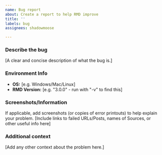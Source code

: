 ```yaml
---
name: Bug report
about: Create a report to help RMD improve
title: ''
labels: bug
assignees: shadowmoose

---
```


### Describe the bug
[A clear and concise description of what the bug is.]

### Environment Info
 - **OS:** [e.g. Windows/Mac/Linux]
 - **RMD Version:** [e.g. "3.0.0" - run with "-v" to find this]

### Screenshots/Information
If applicable, add screenshots (or copies of error printouts) to help explain your problem.
[Include links to failed URLs/Posts, names of Sources, or other useful info here]

### Additional context
[Add any other context about the problem here.]
